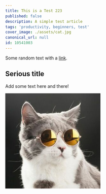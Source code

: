 ```yaml
---
title: This is a Test 223
published: false
description: A simple test article
tags: 'productivity, beginners, test'
cover_image: ./assets/cat.jpg
canonical_url: null
id: 10541003
---
```


Some random text with a [link](https://code.visualstudio.com).

## Serious title

Add some text here and there!

![and some pictures too](./assets/cat.jpg)

